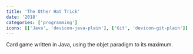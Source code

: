 ```yaml
---
title: 'The Other Hat Trick'
date: '2018'
categories: ['programming']
icons: [['Java', 'devicon-java-plain'], ['Git', 'devicon-git-plain']]
---
```


Card game written in Java, using the objet paradigm to its maximum.

